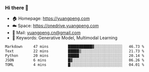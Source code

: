 ### Hi there 👋

- 🏠 Homepage: https://yuangpeng.com
- ☁️ Space: https://onedrive.yuangpeng.com
- 📧 Mail: yuangpeng.cn@gmail.com
- 🌅 Keywords: Generative Model, Multimodal Learning

<!--
**yuangpeng/yuangpeng** is a ✨ _special_ ✨ repository because its `README.md` (this file) appears on your GitHub profile.

Here are some ideas to get you started:

- 🔭 I’m currently working on ...
- 🌱 I’m currently learning ...
- 👯 I’m looking to collaborate on ...
- 🤔 I’m looking for help with ...
- 💬 Ask me about ...
- 📫 How to reach me: ...
- 😄 Pronouns: ...
- ⚡ Fun fact: ...
-->

<!--START_SECTION:waka-->

```txt
Markdown     47 mins         ███████████▓░░░░░░░░░░░░░   46.73 %
Text         22 mins         █████▒░░░░░░░░░░░░░░░░░░░   21.73 %
Python       20 mins         █████░░░░░░░░░░░░░░░░░░░░   20.14 %
JSON         6 mins          █▓░░░░░░░░░░░░░░░░░░░░░░░   06.26 %
TOML         4 mins          █░░░░░░░░░░░░░░░░░░░░░░░░   04.01 %
```

<!--END_SECTION:waka-->
